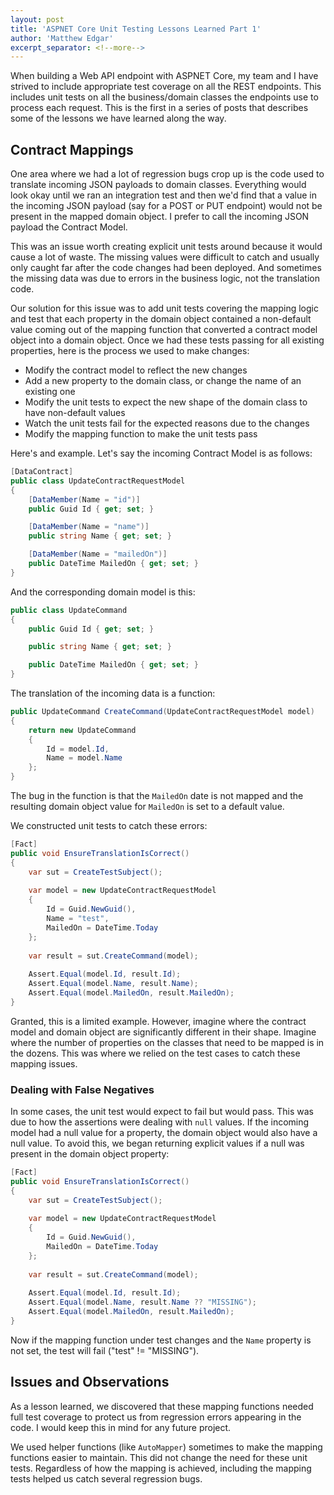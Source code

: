 ```yaml
---
layout: post
title: 'ASPNET Core Unit Testing Lessons Learned Part 1'
author: 'Matthew Edgar'
excerpt_separator: <!--more-->
---
```


When building a Web API endpoint with ASPNET Core, my team and I have strived to include appropriate
test coverage on all the REST endpoints. This includes unit tests on all the business/domain classes
the endpoints use to process each request. This is the first in a series of posts that describes some
of the lessons we have learned along the way.

<!--more-->

## Contract Mappings

One area where we had a lot of regression bugs crop up is the code used to translate incoming JSON
payloads to domain classes. Everything would look okay until we ran an integration test and then
we'd find that a value in the incoming JSON payload (say for a POST or PUT endpoint) would not
be present in the mapped domain object. I prefer to call the incoming JSON payload the Contract Model.

This was an issue worth creating explicit unit tests around because it would cause a lot of 
waste. The missing values were difficult to catch and usually only caught far after the code 
changes had been deployed. And sometimes the missing data was due to errors in the business logic,
not the translation code.

Our solution for this issue was to add unit tests covering the mapping logic and test that each property
in the domain object contained a non-default value coming out of the mapping function that converted
a contract model object into a domain object. Once we had these tests passing for all existing properties,
here is the process we used to make changes:
- Modify the contract model to reflect the new changes
- Add a new property to the domain class, or change the name of an existing one
- Modify the unit tests to expect the new shape of the domain class to have non-default values
- Watch the unit tests fail for the expected reasons due to the changes
- Modify the mapping function to make the unit tests pass

Here's and example. Let's say the incoming Contract Model is as follows:

```csharp
[DataContract]
public class UpdateContractRequestModel
{
    [DataMember(Name = "id")]
    public Guid Id { get; set; }

    [DataMember(Name = "name")]
    public string Name { get; set; }

    [DataMember(Name = "mailedOn")]
    public DateTime MailedOn { get; set; }
}
```

And the corresponding domain model is this:

```csharp
public class UpdateCommand
{
    public Guid Id { get; set; }

    public string Name { get; set; }

    public DateTime MailedOn { get; set; }
}
```

The translation of the incoming data is a function:

```csharp
public UpdateCommand CreateCommand(UpdateContractRequestModel model)
{
    return new UpdateCommand
    {
        Id = model.Id,
        Name = model.Name
    };
}
```

The bug in the function is that the `MailedOn` date is not mapped and the resulting domain object
value for `MailedOn` is set to a default value.

We constructed unit tests to catch these errors:

```csharp
[Fact]
public void EnsureTranslationIsCorrect()
{
    var sut = CreateTestSubject();
    
    var model = new UpdateContractRequestModel 
    { 
        Id = Guid.NewGuid(), 
        Name = "test", 
        MailedOn = DateTime.Today 
    };
    
    var result = sut.CreateCommand(model);
    
    Assert.Equal(model.Id, result.Id);
    Assert.Equal(model.Name, result.Name);
    Assert.Equal(model.MailedOn, result.MailedOn);
}
```

Granted, this is a limited example. However, imagine where the contract model and domain object are significantly different
in their shape. Imagine where the number of properties on the classes that need to be mapped is in the dozens. This was
where we relied on the test cases to catch these mapping issues.

### Dealing with False Negatives

In some cases, the unit test would expect to fail but would pass. This was due to how the assertions were dealing with `null` values.
If the incoming model had a null value for a property, the domain object would also have a null value. To avoid this, we 
began returning explicit values if a null was present in the domain object property:

```csharp
[Fact]
public void EnsureTranslationIsCorrect()
{
    var sut = CreateTestSubject();
    
    var model = new UpdateContractRequestModel 
    { 
        Id = Guid.NewGuid(), 
        MailedOn = DateTime.Today 
    };
    
    var result = sut.CreateCommand(model);
    
    Assert.Equal(model.Id, result.Id);
    Assert.Equal(model.Name, result.Name ?? "MISSING");
    Assert.Equal(model.MailedOn, result.MailedOn);
}
```
Now if the mapping function under test changes and the `Name` property is not set, the test will fail ("test" != "MISSING").

## Issues and Observations

As a lesson learned, we discovered that these mapping functions needed full test coverage to protect us from regression
errors appearing in the code. I would keep this in mind for any future project. 

We used helper functions (like `AutoMapper`) sometimes to make the mapping functions easier to maintain. This did not
change the need for these unit tests. Regardless of how the mapping is achieved, including the mapping tests helped
us catch several regression bugs. 


